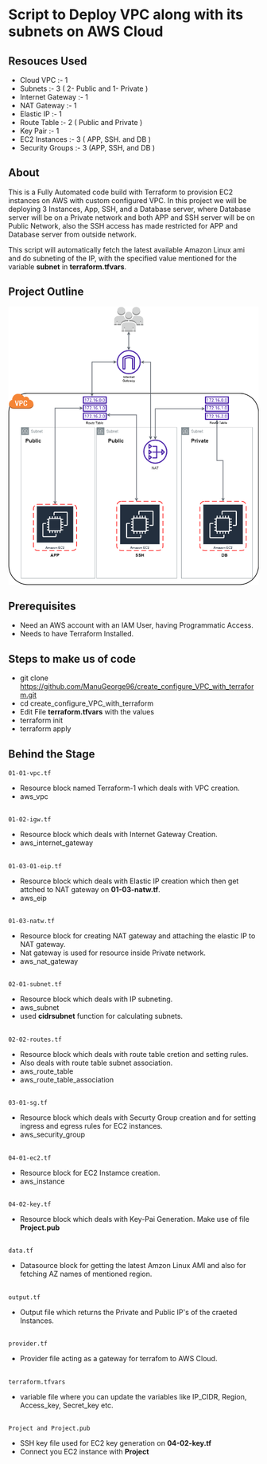 #  Script to Deploy VPC along with its subnets on AWS Cloud


## Resouces Used

- Cloud VPC :- 1
- Subnets  :- 3  ( 2- Public and 1- Private )
- Internet Gateway :- 1
- NAT Gateway  :- 1
- Elastic IP   :- 1
- Route Table  :- 2 ( Public and Private )
- Key Pair :- 1
- EC2 Instances  :- 3  ( APP, SSH. and DB )
- Security Groups :- 3  (APP, SSH, and DB )
 
## About
     
This is a Fully Automated code build with Terraform to provision EC2 instances on AWS with custom configured VPC. In this project we will be deploying 3 Instances, App, SSH, and a Database server, where Database server will be on a Private network and both APP and SSH server will be on Public Network, also the SSH access has made restricted for APP and Database server from outside network.

This script will automatically fetch the latest available Amazon Linux ami and do subneting of the IP, with the specified value mentioned for the variable <b>subnet</b> in <b>terraform.tfvars</b>.
      
## Project Outline


[<img align="center" alt="Unix" width="600" src="https://raw.githubusercontent.com/ManuGeorge96/ManuGeorge96/master/Tools/VPC.drawio.png" />][ln]

## Prerequisites

- Need an AWS account with an IAM User, having Programmatic Access.
- Needs to have Terraform Installed.

## Steps to make us of code

- git clone https://github.com/ManuGeorge96/create_configure_VPC_with_terraform.git
- cd create_configure_VPC_with_terraform
- Edit File <b>terraform.tfvars</b> with the values
- terraform init
- terraform apply

## Behind the Stage

    01-01-vpc.tf
-  Resource block named Terraform-1 which deals with VPC creation. 
-  aws_vpc  
##    
    01-02-igw.tf
-  Resource block which deals with Internet Gateway Creation.
-  aws_internet_gateway
##   
    01-03-01-eip.tf
-  Resource block which deals with Elastic IP creation which then get attched to NAT gateway on <b>01-03-natw.tf</b>.
-  aws_eip
##
    01-03-natw.tf
-  Resource block for creating NAT gateway and attaching the elastic IP to NAT gateway.
-  Nat gateway is used for resource inside Private network.
-  aws_nat_gateway
##
    02-01-subnet.tf
-  Resource block which deals with IP subneting.
-  aws_subnet
-  used <b>cidrsubnet</b> function for calculating subnets. 
##
    02-02-routes.tf
-  Resource block which deals with route table cretion and setting rules.
-  Also deals with route table subnet association.
-  aws_route_table
-  aws_route_table_association
##
    03-01-sg.tf
- Resource block which deals with Securty Group creation and for setting ingress and egress rules for EC2 instances.
- aws_security_group
##
    04-01-ec2.tf
- Resource block for EC2 Instamce creation.
- aws_instance
##
    04-02-key.tf
- Resource block which deals with Key-Pai Generation. Make use of file <b>Project.pub</b>
##
    data.tf
- Datasource block for getting the latest Amzon Linux AMI and also for fetching AZ names of mentioned region.
##
    output.tf
- Output file which returns the Private and Public IP's of the craeted Instances.
##
    provider.tf
- Provider file acting as a gateway for terrafom to AWS Cloud.
##
    terraform.tfvars
- variable file where you can update the variables like IP_CIDR, Region, Access_key, Secret_key etc.
##
    Project and Project.pub
- SSH key file used for EC2 key generation on <b>04-02-key.tf</b>
- Connect you EC2 instance with <b>Project</b>
   
[ln]: https://www.linkedin.com/in/manu-george-03453613a
